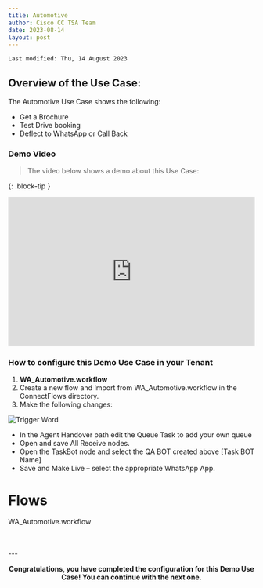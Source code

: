 ```yaml
---
title: Automotive
author: Cisco CC TSA Team
date: 2023-08-14
layout: post
---
```


```
Last modified: Thu, 14 August 2023
```

## Overview of the Use Case:

The Automotive Use Case shows the following:

- Get a Brochure
- Test Drive booking
- Deflect to WhatsApp or Call Back 


### Demo Video

> The video below shows a demo about this Use Case:

{: .block-tip }
<div style="padding-bottom:60.25%; position:relative; display:block; width: 100%">
	<iframe src="https://app.vidcast.io/share/e280e48b-bb9f-4335-a1fa-95c39427ec33" width="100%" height="100%" title="Station Login" frameborder="0" loading="lazy" allowfullscreen style="position:absolute; top:0; left: 0"></iframe>
</div>

### How to configure this Demo Use Case in your Tenant

1.	**WA_Automotive.workflow**
2. Create a new flow and Import from WA_Automotive.workflow in the ConnectFlows directory.
3. Make the following changes:

![Trigger Word](/assets/images/Automotive/triggerword.png)

- In the Agent Handover path edit the Queue Task to add your own queue
-	Open and save All Receive nodes.
-	Open the TaskBot node and select the QA BOT created above [Task BOT Name]
-	Save and Make Live – select the appropriate WhatsApp App.


# Flows 
WA_Automotive.workflow

<br>
<br>
---

  <script>
    document.addEventListener('DOMContentLoaded', () => {
      console.log('DOMContentLoaded OKOK')
    })

    window.addEventListener('load', () => {
      console.log('window load OK')
    })
  </script>

<p style="text-align:center"><strong>Congratulations, you have completed the configuration for this Demo Use Case! You can continue with the next one.</strong></p>
		

